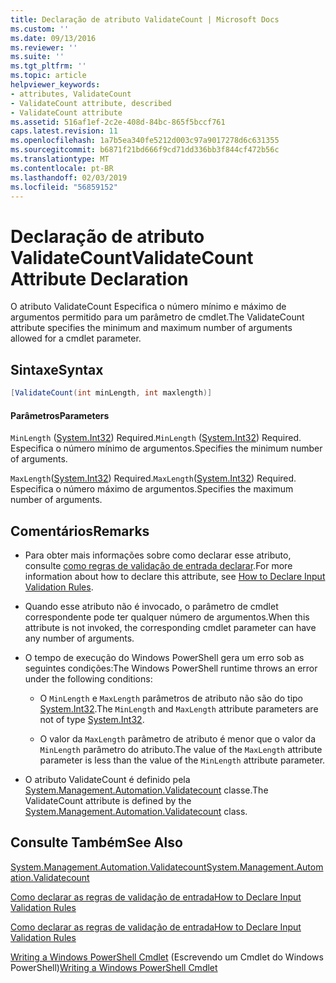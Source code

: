 ```yaml
---
title: Declaração de atributo ValidateCount | Microsoft Docs
ms.custom: ''
ms.date: 09/13/2016
ms.reviewer: ''
ms.suite: ''
ms.tgt_pltfrm: ''
ms.topic: article
helpviewer_keywords:
- attributes, ValidateCount
- ValidateCount attribute, described
- ValidateCount attribute
ms.assetid: 516af1ef-2c2e-408d-84bc-865f5bccf761
caps.latest.revision: 11
ms.openlocfilehash: 1a7b5ea340fe5212d003c97a9017278d6c631355
ms.sourcegitcommit: b6871f21bd666f9cd71dd336bb3f844cf472b56c
ms.translationtype: MT
ms.contentlocale: pt-BR
ms.lasthandoff: 02/03/2019
ms.locfileid: "56859152"
---
```

# <a name="validatecount-attribute-declaration"></a><span data-ttu-id="527e2-102">Declaração de atributo ValidateCount</span><span class="sxs-lookup"><span data-stu-id="527e2-102">ValidateCount Attribute Declaration</span></span>

<span data-ttu-id="527e2-103">O atributo ValidateCount Especifica o número mínimo e máximo de argumentos permitido para um parâmetro de cmdlet.</span><span class="sxs-lookup"><span data-stu-id="527e2-103">The ValidateCount attribute specifies the minimum and maximum number of arguments allowed for a cmdlet parameter.</span></span>

## <a name="syntax"></a><span data-ttu-id="527e2-104">Sintaxe</span><span class="sxs-lookup"><span data-stu-id="527e2-104">Syntax</span></span>

```csharp
[ValidateCount(int minLength, int maxlength)]
```

#### <a name="parameters"></a><span data-ttu-id="527e2-105">Parâmetros</span><span class="sxs-lookup"><span data-stu-id="527e2-105">Parameters</span></span>

<span data-ttu-id="527e2-106">`MinLength` ([System.Int32](/dotnet/api/System.Int32)) Required.</span><span class="sxs-lookup"><span data-stu-id="527e2-106">`MinLength` ([System.Int32](/dotnet/api/System.Int32)) Required.</span></span> <span data-ttu-id="527e2-107">Especifica o número mínimo de argumentos.</span><span class="sxs-lookup"><span data-stu-id="527e2-107">Specifies the minimum number of arguments.</span></span>

<span data-ttu-id="527e2-108">`MaxLength`([System.Int32](/dotnet/api/System.Int32)) Required.</span><span class="sxs-lookup"><span data-stu-id="527e2-108">`MaxLength`([System.Int32](/dotnet/api/System.Int32)) Required.</span></span> <span data-ttu-id="527e2-109">Especifica o número máximo de argumentos.</span><span class="sxs-lookup"><span data-stu-id="527e2-109">Specifies the maximum number of arguments.</span></span>

## <a name="remarks"></a><span data-ttu-id="527e2-110">Comentários</span><span class="sxs-lookup"><span data-stu-id="527e2-110">Remarks</span></span>

- <span data-ttu-id="527e2-111">Para obter mais informações sobre como declarar esse atributo, consulte [como regras de validação de entrada declarar](http://msdn.microsoft.com/en-us/544c2100-62ba-4be4-b2a2-cc0d4e4fc45b).</span><span class="sxs-lookup"><span data-stu-id="527e2-111">For more information about how to declare this attribute, see [How to Declare Input Validation Rules](http://msdn.microsoft.com/en-us/544c2100-62ba-4be4-b2a2-cc0d4e4fc45b).</span></span>

- <span data-ttu-id="527e2-112">Quando esse atributo não é invocado, o parâmetro de cmdlet correspondente pode ter qualquer número de argumentos.</span><span class="sxs-lookup"><span data-stu-id="527e2-112">When this attribute is not invoked, the corresponding cmdlet parameter can have any number of arguments.</span></span>

- <span data-ttu-id="527e2-113">O tempo de execução do Windows PowerShell gera um erro sob as seguintes condições:</span><span class="sxs-lookup"><span data-stu-id="527e2-113">The Windows PowerShell runtime throws an error under the following conditions:</span></span>

    - <span data-ttu-id="527e2-114">O `MinLength` e `MaxLength` parâmetros de atributo não são do tipo [System.Int32](/dotnet/api/System.Int32).</span><span class="sxs-lookup"><span data-stu-id="527e2-114">The `MinLength` and `MaxLength` attribute parameters are not of type [System.Int32](/dotnet/api/System.Int32).</span></span>

    - <span data-ttu-id="527e2-115">O valor da `MaxLength` parâmetro de atributo é menor que o valor da `MinLength` parâmetro do atributo.</span><span class="sxs-lookup"><span data-stu-id="527e2-115">The value of the `MaxLength` attribute parameter is less than the value of the `MinLength` attribute parameter.</span></span>

- <span data-ttu-id="527e2-116">O atributo ValidateCount é definido pela [System.Management.Automation.Validatecount](/dotnet/api/System.Management.Automation.ValidateCount) classe.</span><span class="sxs-lookup"><span data-stu-id="527e2-116">The ValidateCount attribute is defined by the [System.Management.Automation.Validatecount](/dotnet/api/System.Management.Automation.ValidateCount) class.</span></span>

## <a name="see-also"></a><span data-ttu-id="527e2-117">Consulte Também</span><span class="sxs-lookup"><span data-stu-id="527e2-117">See Also</span></span>

[<span data-ttu-id="527e2-118">System.Management.Automation.Validatecount</span><span class="sxs-lookup"><span data-stu-id="527e2-118">System.Management.Automation.Validatecount</span></span>](/dotnet/api/System.Management.Automation.ValidateCount)

[<span data-ttu-id="527e2-119">Como declarar as regras de validação de entrada</span><span class="sxs-lookup"><span data-stu-id="527e2-119">How to Declare Input Validation Rules</span></span>](http://msdn.microsoft.com/en-us/544c2100-62ba-4be4-b2a2-cc0d4e4fc45b)

[<span data-ttu-id="527e2-120">Como declarar as regras de validação de entrada</span><span class="sxs-lookup"><span data-stu-id="527e2-120">How to Declare Input Validation Rules</span></span>](http://msdn.microsoft.com/en-us/544c2100-62ba-4be4-b2a2-cc0d4e4fc45b)

<span data-ttu-id="527e2-121">[Writing a Windows PowerShell Cmdlet](./writing-a-windows-powershell-cmdlet.md) (Escrevendo um Cmdlet do Windows PowerShell)</span><span class="sxs-lookup"><span data-stu-id="527e2-121">[Writing a Windows PowerShell Cmdlet](./writing-a-windows-powershell-cmdlet.md)</span></span>
